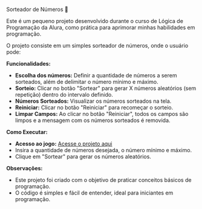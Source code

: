 Sorteador de Números 🎲

Este é um pequeno projeto desenvolvido durante o curso de Lógica de Programação da Alura, como prática para aprimorar minhas habilidades em programação. 

O projeto consiste em um simples sorteador de números, onde o usuário pode:

**Funcionalidades:**

* **Escolha dos números:** Definir a quantidade de números a serem sorteados, além de delimitar o número mínimo e máximo.
* **Sorteio:** Clicar no botão "Sortear" para gerar X números aleatórios (sem repetição) dentro do intervalo definido.
* **Números Sorteados:** Visualizar os números sorteados na tela.
* **Reiniciar:** Clicar no botão "Reiniciar" para recomeçar o sorteio.
* **Limpar Campos:** Ao clicar no botão "Reiniciar", todos os campos são limpos e a mensagem com os números sorteados é removida.

**Como Executar:**

* **Acesso ao jogo:** [Acesse o projeto aqui](https://helenkooptero.github.io/sorteador-numeros/)
* Insira a quantidade de números desejada, o número mínimo e máximo.
* Clique em "Sortear" para gerar os números aleatórios.

**Observações:**

* Este projeto foi criado com o objetivo de praticar conceitos básicos de programação.
* O código é simples e fácil de entender, ideal para iniciantes em programação.
